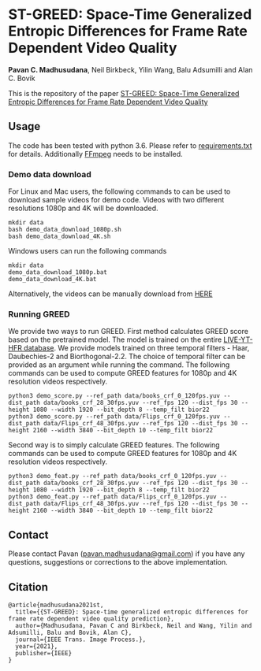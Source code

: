 # ST-GREED: Space-Time Generalized Entropic Differences for Frame Rate Dependent Video Quality

**Pavan C. Madhusudana**, Neil Birkbeck, Yilin Wang, Balu Adsumilli and Alan C. Bovik

This is the repository of the paper [ST-GREED: Space-Time Generalized Entropic Differences for Frame Rate Dependent Video Quality](https://ieeexplore.ieee.org/document/9524440)

## Usage
The code has been tested with python 3.6. Please refer to [requirements.txt](requirements.txt) for details.
Additionally [FFmpeg](https://ffmpeg.org/) needs to be installed.

### Demo data download
For Linux and Mac users, the following commands to can be used to download sample videos for demo code. Videos with two different resolutions 1080p and 4K will be downloaded.
```
mkdir data
bash demo_data_download_1080p.sh
bash demo_data_download_4K.sh
```
Windows users can run the following commands
```
mkdir data
demo_data_download_1080p.bat
demo_data_download_4K.bat
```
Alternatively, the videos can be manually download from [HERE](https://utexas.box.com/s/13swqajkyhdui9kty2vwyithp8zcobmb)

### Running GREED
We provide two ways to run GREED. 
First method calculates GREED score based on the pretrained model. The model is trained on the entire [LIVE-YT-HFR database](https://live.ece.utexas.edu/research/LIVE_YT_HFR/LIVE_YT_HFR/index.html). We provide models trained on three temporal filters - Haar, Daubechies-2 and Biorthogonal-2.2. The choice of temporal filter can be provided as an argument while running the command. The following commands can be used to compute GREED features for 1080p and 4K resolution videos respectively.
```
python3 demo_score.py --ref_path data/books_crf_0_120fps.yuv --dist_path data/books_crf_28_30fps.yuv --ref_fps 120 --dist_fps 30 --height 1080 --width 1920 --bit_depth 8 --temp_filt bior22
python3 demo_score.py --ref_path data/Flips_crf_0_120fps.yuv --dist_path data/Flips_crf_48_30fps.yuv --ref_fps 120 --dist_fps 30 --height 2160 --width 3840 --bit_depth 10 --temp_filt bior22
```

Second way is to simply calculate GREED features. The following commands can be used to compute GREED features for 1080p and 4K resolution videos respectively.
```
python3 demo_feat.py --ref_path data/books_crf_0_120fps.yuv --dist_path data/books_crf_28_30fps.yuv --ref_fps 120 --dist_fps 30 --height 1080 --width 1920 --bit_depth 8 --temp_filt bior22
python3 demo_feat.py --ref_path data/Flips_crf_0_120fps.yuv --dist_path data/Flips_crf_48_30fps.yuv --ref_fps 120 --dist_fps 30 --height 2160 --width 3840 --bit_depth 10 --temp_filt bior22
```

## Contact
Please contact Pavan (pavan.madhusudana@gmail.com) if you have any questions, suggestions or corrections to the above implementation.

## Citation
```
@article{madhusudana2021st,
  title={{ST-GREED}: Space-time generalized entropic differences for frame rate dependent video quality prediction},
  author={Madhusudana, Pavan C and Birkbeck, Neil and Wang, Yilin and Adsumilli, Balu and Bovik, Alan C},
  journal={IEEE Trans. Image Process.},
  year={2021},
  publisher={IEEE}
}
```
